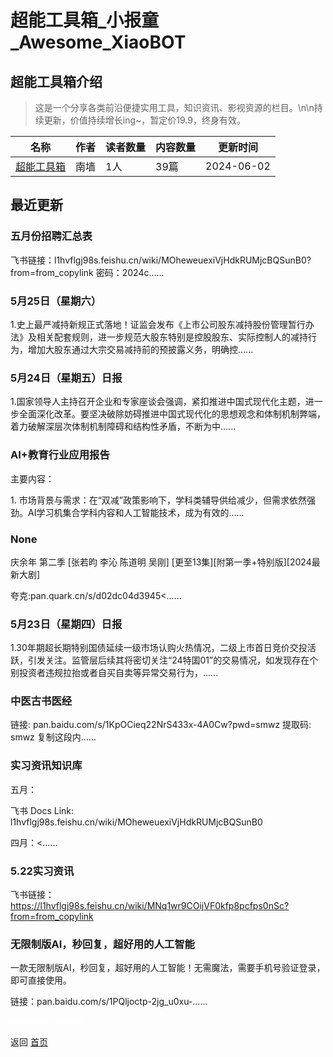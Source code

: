 # 超能工具箱_小报童_Awesome_XiaoBOT

## 超能工具箱介绍
> 这是一个分享各类前沿便捷实用工具，知识资讯、影视资源的栏目。\n\n持续更新，价值持续增长ing~，暂定价19.9，终身有效。  
  


|名称|作者|读者数量|内容数量|更新时间|
|---|---|---|---|---|
|[超能工具箱](https://xiaobot.net/p/nq20240511?refer=0b133df9-27dc-423b-8101-639049001c13)|南墙|1人|39篇|2024-06-02|

## 最近更新
### 五月份招聘汇总表

飞书链接：l1hvflgj98s.feishu.cn/wiki/MOheweuexiVjHdkRUMjcBQSunB0?from=from_copylink
密码：2024c......

### 5月25日（星期六）

1.史上最严减持新规正式落地！证监会发布《上市公司股东减持股份管理暂行办法》及相关配套规则，进一步规范大股东特别是控股股东、实际控制人的减持行为，增加大股东通过大宗交易减持前的预披露义务，明确控......

### 5月24日（星期五）日报

1.国家领导人主持召开企业和专家座谈会强调，紧扣推进中国式现代化主题，进一步全面深化改革。要坚决破除妨碍推进中国式现代化的思想观念和体制机制弊端，着力破解深层次体制机制障碍和结构性矛盾，不断为中......

### AI+教育行业应用报告

主要内容：

1\. 市场背景与需求：在“双减”政策影响下，学科类辅导供给减少，但需求依然强劲。AI学习机集合学科内容和人工智能技术，成为有效的......

### None

庆余年 第二季 [张若昀 李沁 陈道明 吴刚] [更至13集][附第一季+特别版][2024最新大剧]

夸克:pan.quark.cn/s/d02dc04d3945<......

### 5月23日（星期四）日报

1.30年期超长期特别国债延续一级市场认购火热情况，二级上市首日竞价交投活跃，引发关注。监管层后续其将密切关注“24特国01”的交易情况，如发现存在个别投资者违规拉抬或者自买自卖等异常交易行为，......

### 中医古书医经

链接: pan.baidu.com/s/1KpOCieq22NrS433x-4A0Cw?pwd=smwz 提取码: smwz 复制这段内......

### 实习资讯知识库

五月：

飞书 Docs Link: l1hvflgj98s.feishu.cn/wiki/MOheweuexiVjHdkRUMjcBQSunB0

四月：<......

### 5.22实习资讯

飞书链接：https://l1hvflgj98s.feishu.cn/wiki/MNq1wr9COijVF0kfp8pcfps0nSc?from=from_copylink

### 无限制版AI，秒回复，超好用的人工智能

一款无限制版AI，秒回复，超好用的人工智能！无需魔法，需要手机号验证登录，即可直接使用。

链接：pan.baidu.com/s/1PQljoctp-2jg_u0xu-......


<a href="https://github.com/Reno9527/awesome-xiaobot" style="color: white; text-decoration: none;">awesome-xiaobot</a>

返回 [首页](../README.md)
